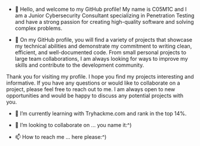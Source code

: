 - 👋 Hello, and welcome to my GitHub profile! My name is C05M1C and I am a Junior Cybersecurity Consultant specializing in Penetration Testing and have a strong passion for creating high-quality software and solving complex problems.

- 👀 On my GitHub profile, you will find a variety of projects that showcase my technical abilities and demonstrate my commitment to writing clean, efficient, and well-documented code. From small personal projects to large team collaborations, I am always looking for ways to improve my skills and contribute to the development community.

Thank you for visiting my profile. I hope you find my projects interesting and informative. If you have any questions or would like to collaborate on a project, please feel free to reach out to me. I am always open to new opportunities and would be happy to discuss any potential projects with you.

- 🌱 I’m currently learning with Tryhackme.com and rank in the top 14%.

- 💞️ I’m looking to collaborate on ... you name it:^)

- 📫 How to reach me ... here please:^)

<!---
CosmicIndustries/CosmicIndustries is a ✨ special ✨ repository because its `README.md` (this file) appears on your GitHub profile.
You can click the Preview link to take a look at your changes.
--->
